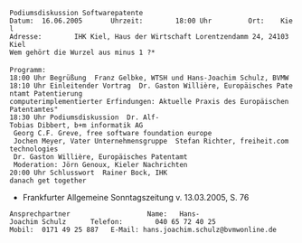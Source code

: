`Podiumsdiskussion Softwarepatente                  `\
`Datum:  16.06.2005       Uhrzeit:        18:00 Uhr         Ort:    Kiel    `\
`Adresse:        IHK Kiel, Haus der Wirtschaft Lorentzendamm 24, 24103 Kiel                                                     `\
`Wem gehört die Wurzel aus minus 1 ?*`\
\
`Programm:  `\
`18:00 Uhr Begrüßung  Franz Gelbke, WTSH und Hans-Joachim Schulz, BVMW `\
`18:10 Uhr Einleitender Vortrag  Dr. Gaston Willière, Europäisches Patentamt Patentierung`\
`computerimplementierter Erfindungen: Aktuelle Praxis des Europäischen Patentamtes" `\
`18:30 Uhr Podiumsdiskussion  Dr. Alf-Tobias Dibbert, b+m informatik AG  `\
` Georg C.F. Greve, free software foundation europe  `\
` Jochen Meyer, Vater Unternehmensgruppe  Stefan Richter, freiheit.com technologies `\
` Dr. Gaston Willière, Europäisches Patentamt `\
` Moderation: Jörn Genoux, Kieler Nachrichten  `\
`20:00 Uhr Schlusswort  Rainer Bock, IHK `\
`danach get together   `

-   Frankfurter Allgemeine Sonntagszeitung v. 13.03.2005, S. 76

`Ansprechpartner                   Name:   Hans-Joachim Schulz      Telefon:        040 65 72 40 25   `\
`Mobil:  0171 49 25 887   E-Mail: hans.joachim.schulz@bvmwonline.de`
